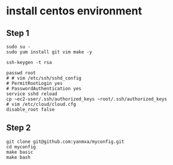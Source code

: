 
# install centos environment

## Step 1
```
sudo su -
sudo yum install git vim make -y 

ssh-keygen -t rsa

passwd root
# # vim /etc/ssh/sshd_config
# PermitRootLogin yes
# PasswordAuthentication yes
service sshd reload
cp ~ec2-user/.ssh/authorized_keys ~root/.ssh/authorized_keys
# vim /etc/cloud/cloud.cfg
disable_root false

```
## Step 2
```
git clone git@github.com:yanmxa/myconfig.git
cd myconfig
make basic
make bash
```
